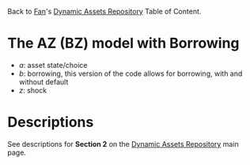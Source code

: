 Back to [Fan](https://fanwangecon.github.io)'s
[Dynamic Assets Repository](https://fanwangecon.github.io/CodeDynaAsset/) Table of Content.

# The AZ (BZ) model with Borrowing

- *a*: asset state/choice
- *b*: borrowing, this version of the code allows for borrowing, with and without default
- *z*: shock

# Descriptions

See descriptions for **Section 2** on the [Dynamic Assets Repository](https://fanwangecon.github.io/CodeDynaAsset/) main page.
